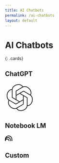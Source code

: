 ```yaml
---
title: AI Chatbots
permalink: /ai-chatbots
layout: default
---
```


# AI Chatbots
{: .cards}

## ChatGPT

[](https://chatgpt.com/g/g-6760d0e55ff481918057b4697385a94e-sun-city-hilton-head)

![OpenAI logo](openai.svg)

## Notebook LM

[](https://notebooklm.google.com/notebook/0f446377-e804-4d34-baad-9c1b5676c437)

![Notebook LM logo](notebooklm.svg)

## Custom

[](https://www.schh-commons.org/ai-chatbot)